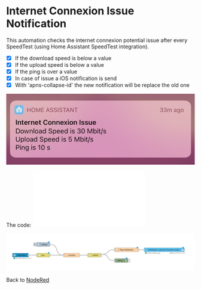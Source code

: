 # Internet Connexion Issue Notification #

This automation checks the internet connexion potential issue after every SpeedTest (using Home Assistant SpeedTest integration).
- [x] If the download speed is below a value
- [x] If the upload speed is below a value
- [x] If the ping is over a value
- [x] In case of issue a iOS notification is send
- [x] With 'apns-collapse-id' the new notification will be replace the old one

![Internet Connexion Issue  Notification iOS](internetConnexionIssueNotification_ios.jpg)

The code: ![Internet Connexion Issue Notification Json](internetConnexionIssueNotification.json)

![Internet Connexion Issue Notification Graph](internetConnexionIssueNotification.png)

Back to [NodeRed](../../README.md)
